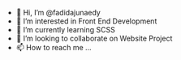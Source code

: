 - 👋 Hi, I’m @fadidajunaedy
- 👀 I’m interested in Front End Development
- 🌱 I’m currently learning SCSS
- 💞️ I’m looking to collaborate on Website Project
- 📫 How to reach me ...

<!---
fadidajunaedy/fadidajunaedy is a ✨ special ✨ repository because its `README.md` (this file) appears on your GitHub profile.
You can click the Preview link to take a look at your changes.
--->
